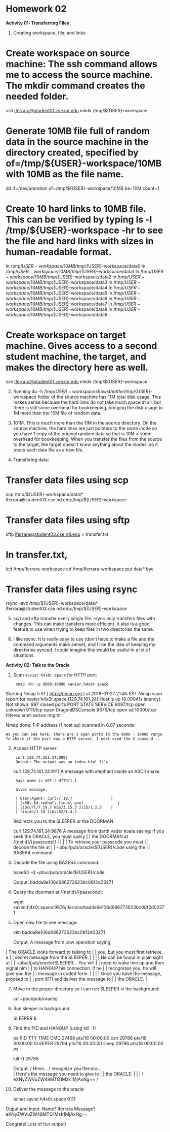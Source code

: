 Homework 02
===========

**Activity 01: Transferring Files**

1. Creating workspace, file, and links
# Create workspace on source machine: The ssh command allows me to access the source machine. The mkdir command creates the needed folder.
ssh lferrara@student01.cse.nd.edu
mkdir /tmp/${USER}-workspace

# Generate 10MB file full of random data in the source machine in the directory created, specified by of=/tmp/${USER}-workspace/10MB with 10MB as the file name.
dd if=/dev/urandom of=/tmp/${USER}-workspace/10MB bs=10M count=1

# Create 10 hard links to 10MB file. This can be verified by typing ls -l /tmp/${USER}-workspace -hr to see the file and hard links with sizes in human-readable format.
ln /tmp/${USER}-workspace/10MB /tmp/${USER}-workspace/data0
ln /tmp/${USER}-workspace/10MB /tmp/${USER}-workspace/data1
ln /tmp/${USER}-workspace/10MB /tmp/${USER}-workspace/data2
ln /tmp/${USER}-workspace/10MB /tmp/${USER}-workspace/data3
ln /tmp/${USER}-workspace/10MB /tmp/${USER}-workspace/data4
ln /tmp/${USER}-workspace/10MB /tmp/${USER}-workspace/data5
ln /tmp/${USER}-workspace/10MB /tmp/${USER}-workspace/data6
ln /tmp/${USER}-workspace/10MB /tmp/${USER}-workspace/data7
ln /tmp/${USER}-workspace/10MB /tmp/${USER}-workspace/data8
ln /tmp/${USER}-workspace/10MB /tmp/${USER}-workspace/data9

# Create workspace on target machine. Gives access to a second student machine, the target, and makes the directory here as well.
ssh lferrara@student01.cse.nd.edu
mkdir /tmp/${USER}-workspace

2. Running du -h /tmp/${USER}-workspace shows that the /tmp/${USER}-workspace folder of the source machine has 11M total disk usage. This makes sense because the hard links do not take much space at all, but there is still some overhead for bookkeeping, bringing the disk usage to 1M more than the 10M file of random data.

3. 101M. This is much more than the 11M in the source directory. On the source machine, the hard links are just pointers to the same inode so you have 1 copy of the original random data so that is 10M + some overhead for bookkeeping. When you transfer the files from the source to the target, the target doesn't know anything about the inodes, so it treats each data file as a new file.

4. Transfering data:
# Transfer data files using scp
scp /tmp/${USER}-workspace/data\* lferrara@student03.cse.nd.edu:/tmp/${USER}-workspace

# Transfer data files using sftp
sftp lferrara@student03.cse.nd.edu < transfer.txt

# In transfer.txt,
lcd /tmp/lferrara-workspace
cd /tmp/lferrara-workspace
put data\*
bye

# Transfer data files using rsync
rsync -avz /tmp/${USER}-workspace/data\* lferrara@student03.cse.nd.edu:/tmp/${USER}-workspace

5. scp and sftp transfer every single file. rsync only transfers files with changes. This can make transfers more efficient. It also is a good feature to use when trying to keep files in two directories the same.

6. I like rsync. It is really easy to use (don't have to make a file and the command arguments make sense), and I like the idea of keeping my directories synced. I could imagine this would be useful in a lot of situations. 

**Activity 02: Talk to the Oracle**

1. Scan `xavier.h4x0r.space` for HTTP port:

        nmap -Pn -p 9000-10000 xavier.h4x0r.space
        
Starting Nmap 5.51 ( http://nmap.org ) at 2016-01-27 21:45 EST
Nmap scan report for xavier.h4x0r.space (129.74.161.24)
Host is up (0.00041s latency).
Not shown: 997 closed ports
PORT      STATE    SERVICE
9097/tcp  open     unknown
9111/tcp  open     DragonIDSConsole
9876/tcp  open     sd
10000/tcp filtered snet-sensor-mgmt

Nmap done: 1 IP address (1 host up) scanned in 0.07 seconds

    As you can see here, there are 3 open ports in the 9000 - 10000 range.
    To check if the port was a HTTP server, I next used the X command...

2. Access HTTP server:

        curl 129.74.161.24:9097
        Output: The output was an index.html file

	curl 129.74.161.24:9111
	A message with elephant inside an ASCII snake.

		Says name is GET / HTTP/1.1

		Gives message:

		| User-Agent: curl/7.19.7                 |
		| (x86\_64-redhat\-linux\-gnu)               |
		| libcurl/7.19.7 NSS/3.15.3 zlib/1.2.3    |
		| libidn/1.18 libssh2/1.4.2     
	
	Redirects you to the SLEEPER or the DOORMAN

	curl 129.74.161.24:9876
	A message from darth vader koala saying:
		If you seek the ORACLE, you must query  |
		| the DOORMAN at /{netid}/{passcode}!     |
		|                                         |
		| To retrieve your passcode you must      |
		| decode the file at                      |
		| ~pbui/pub/oracle/${USER}/code using the |
		| BASE64 command. 

4. Decode the file using BASE64 command:

	base64 -d ~pbui/pub/oracle/${USER}/code

	Output: badda9e106d686273623bc08f2d03271

5. Query the doorman at /{netid}/{passcode}:

	wget xavier.h4x0r.space:9876/lferrara/badda9e106d686273623bc08f2d03271

6. Open new file to see message:

	vim badda9e106d686273623bc08f2d03271

	Output: A message from cow operation saying,

| The ORACLE looks forward to talking to  |
| you, but you must first retrieve a      |
| secret message from the SLEEPER.        |
|                                         |
| He can be found in plain sight at       |
| ~pbui/pub/oracle/SLEEPER... You will    |
| need to wake him up and then signal him |
| to HANGUP his connection. If he         |
| recognizes you, he will give you the    |
| message in coded form.                  |
|                                         |
| Once you have the message, proceed to   |
| port 9111 and deliver the message to    |
| the ORACLE.                             |

7. Move to the proper directory so I can run SLEEPER in the background:

	cd ~pbui/pub/oracle/

8. Run sleeper in background:

	SLEEPER &

9. Find the PID and HANGUP (using kill -1)

	ps
PID TTY          TIME CMD
27468 pts/16   00:00:00 csh
29786 pts/16   00:00:00 SLEEPER
29794 pts/16   00:00:00 sleep
29796 pts/16   00:00:00 ps

	kill -1 29786

	Output:
/ Hmm... I recognize you lferrara...     \
| Here's the message you need to give to |
| the ORACLE:                            |
|                                        |
\ eXNyZWVuZW49MTQ1Mzk1MjAxNg==           /

10. Deliver the message to the oracle:

	telnet xavier.h4x0r.space 9111

Ouput and input:
Name? lferrara
Message? eXNyZWVuZW49MTQ1Mzk1MjAxNg==

Congrats! Lots of fun output!
